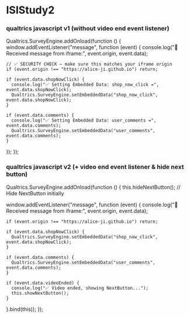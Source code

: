 # ISIStudy2

### qualtrics javascript v1 (without video end event listener)
Qualtrics.SurveyEngine.addOnload(function () {
  window.addEventListener("message", function (event) {
    console.log("📨 Received message from iframe:", event.origin, event.data);

    // ✅ SECURITY CHECK — make sure this matches your iframe origin
    if (event.origin !== "https://alice-ji.github.io") return;

    if (event.data.shopNowClick) {
      console.log("✅ Setting Embedded Data: shop_now_click =", event.data.shopNowClick);
      Qualtrics.SurveyEngine.setEmbeddedData("shop_now_click", event.data.shopNowClick);
    }

    if (event.data.comments) {
      console.log("✅ Setting Embedded Data: user_comments =", event.data.comments);
      Qualtrics.SurveyEngine.setEmbeddedData("user_comments", event.data.comments);
    }
  });
});

### qualtrics javascript v2 (+ video end event listener & hide next button)
Qualtrics.SurveyEngine.addOnload(function () {
  this.hideNextButton(); // Hide NextButton initially

  window.addEventListener("message", function (event) {
    console.log("📨 Received message from iframe:", event.origin, event.data);

    if (event.origin !== "https://alice-ji.github.io") return;

    if (event.data.shopNowClick) {
      Qualtrics.SurveyEngine.setEmbeddedData("shop_now_click", event.data.shopNowClick);
    }

    if (event.data.comments) {
      Qualtrics.SurveyEngine.setEmbeddedData("user_comments", event.data.comments);
    }

    if (event.data.videoEnded) {
      console.log("✅ Video ended, showing NextButton...");
      this.showNextButton();
    }
  }.bind(this));
});
